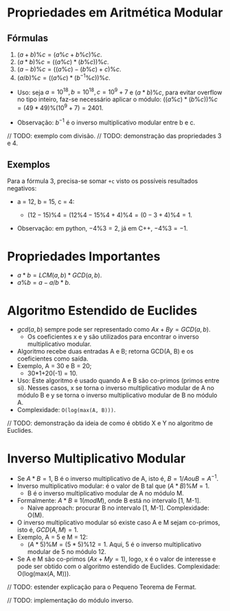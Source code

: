 # Propriedades em Aritmética Modular

## Fórmulas

1. $(a+b)\%c = (a\%c+b\%c)\%c$.
2. $(a*b)\%c = ((a\%c)*(b\%c))\%c$.
3. $(a-b)\%c = ((a\%c)-(b\%c)+c)\%c$.
4. $(a/b)\%c = ((a\%c)*(b^{-1}\%c))\%c$.

*   Uso: seja $a = 10^{18}, b = 10^{18}, c = 10^{9}+7$ e $(a*b)\%c$, para evitar overflow no tipo inteiro, faz-se necessário aplicar o módulo: $((a\%c)*(b\%c))\%c=(49*49)\%(10^{9}+7) = 2401$.

*   Observação: $b^{-1}$ é o inverso multiplicativo modular entre b e c.

// TODO: exemplo com divisão.
// TODO: demonstração das propriedades 3 e 4.


## Exemplos

Para a fórmula 3, precisa-se somar `+c` visto os possíveis resultados negativos:

*   a = 12, b = 15, c = 4:
    *   $(12-15)\%4 = (12\%4-15\%4 + 4)\%4 = (0-3+4)\%4 = 1$.

*   Observação: em python, $-4\%3 = 2$, já em C++, $-4\%3 = -1$.

# Propriedades Importantes

*   $a * b = LCM(a, b) * GCD(a, b)$.
*   $a\%b = a - a/b *b$.

# Algoritmo Estendido de Euclides

*   $gcd(a, b)$ sempre pode ser representado como $Ax+By = GCD(a, b)$.
    *   Os coeficientes x e y são utilizados para encontrar o inverso multiplicativo modular.
*   Algoritmo recebe duas entradas A e B; retorna GCD(A, B) e os coeficientes como saída.
*   Exemplo, A = 30 e B = 20;
    *   30*1+20(-1) = 10.
*   Uso: Este algoritmo é usado quando A e B são co-primos (primos entre si). Nesses casos, x se torna o inverso multiplicativo modular de A no módulo B e y se torna o inverso multiplicativo modular de B no módulo A.
*   Complexidade: `O(log(max(A, B)))`.

// TODO: demonstração da ideia de como é obtido X e Y no algoritmo de Euclides.

# Inverso Multiplicativo Modular

*   Se $A*B = 1$, B é o inverso multiplicativo de A, isto é, $B = 1/A ou B = A^{-1}$.
*   Inverso multiplicativo modular: é o valor de B tal que $(A*B)\%M = 1$.
    *   B é o inverso multiplicativo modular de A no módulo M.
*   Formalmente: $A*B \equiv 1 (mod M)$, onde B está no intervalo [1, M-1].
    *   Naive approach: procurar B no intervalo [1, M-1]. Complexidade: O(M).
*   O inverso multiplicativo modular só existe caso A e M sejam co-primos, isto é, $GCD(A, M) = 1$.
*   Exemplo, A = 5 e M = 12:
    *   $(A*5)\%M = (5*5)\%12 = 1$. Aqui, 5 é o inverso multiplicativo modular de 5 no módulo 12.
*   Se A e M são co-primos ($Ax+My = 1$), logo, x é o valor de interesse e pode ser obtido com o algoritmo estendido de Euclides. Complexidade: O(log(max(A, M))).

// TODO: estender explicação para o Pequeno Teorema de Fermat.

// TODO: implementação do módulo inverso.
